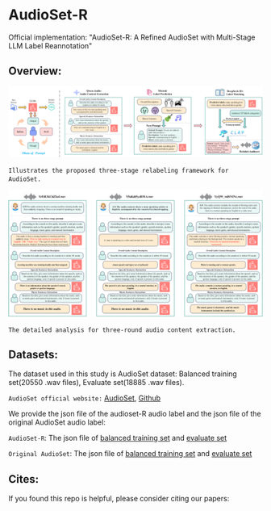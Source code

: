 # AudioSet-R
Official implementation: "AudioSet-R: A Refined AudioSet with Multi-Stage LLM Label Reannotation"

## Overview:

![image](https://github.com/colaudiolab/AudioSet-R/blob/main/Illustration/Flowchart.png)

`Illustrates the proposed three-stage relabeling framework for AudioSet.`

![image](https://github.com/colaudiolab/AudioSet-R/blob/main/Illustration/case.png)

`The detailed analysis for three-round audio content extraction.`

## Datasets:

The dataset used in this study is AudioSet dataset: Balanced training set(20550 .wav files), Evaluate set(18885 .wav files).

`AudioSet official website:` [AudioSet](https://research.google.com/audioset//index.html), [Github](https://github.com/audioset/ontology)

We provide the json file of the audioset-R audio label and the json file of the original AudioSet audio label:

`AudioSet-R`: The json file of [balanced training set](https://github.com/colaudiolab/AudioSet-R/blob/main/AudioSet-R_train.json) and [evaluate set](https://github.com/colaudiolab/AudioSet-R/blob/main/AudioSet-R_eval.json)

`Original AudioSet`: The json file of [balanced training set](https://github.com/colaudiolab/AudioSet-R/blob/main/balanced_train.json) and [evaluate set](https://github.com/colaudiolab/AudioSet-R/blob/main/evaluate_set.json)

## Cites:
If you found this repo is helpful, please consider citing our papers:
